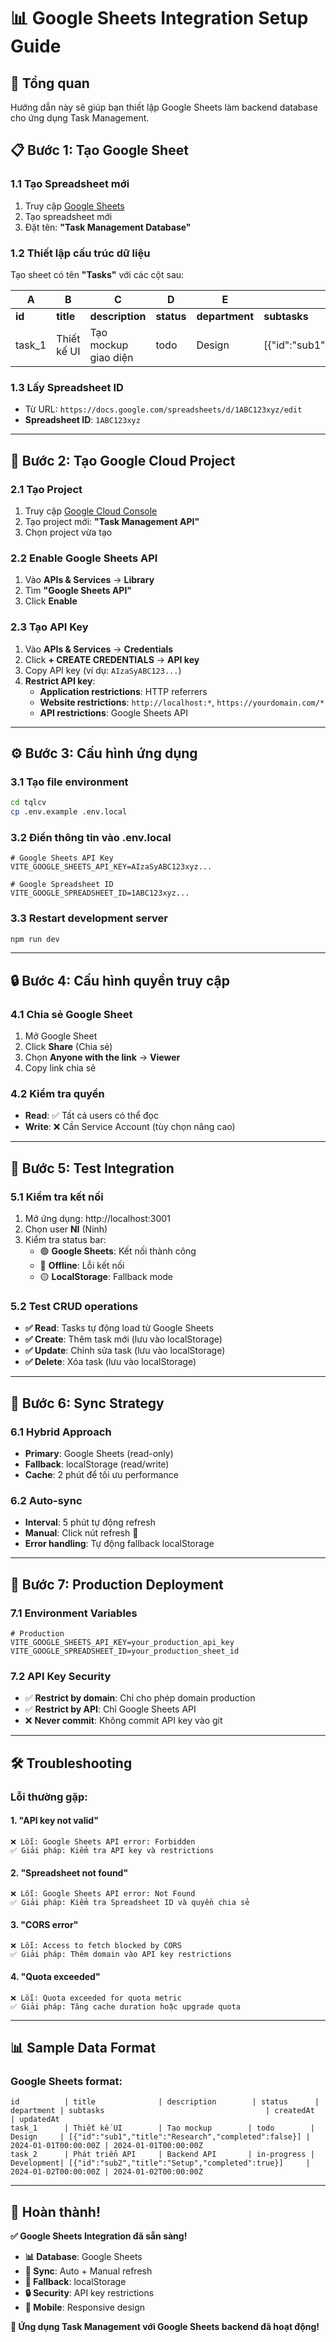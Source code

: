# 📊 Google Sheets Integration Setup Guide

## 🎯 Tổng quan

Hướng dẫn này sẽ giúp bạn thiết lập Google Sheets làm backend database cho ứng dụng Task Management.

## 📋 Bước 1: Tạo Google Sheet

### 1.1 Tạo Spreadsheet mới
1. Truy cập [Google Sheets](https://sheets.google.com)
2. Tạo spreadsheet mới
3. Đặt tên: **"Task Management Database"**

### 1.2 Thiết lập cấu trúc dữ liệu
Tạo sheet có tên **"Tasks"** với các cột sau:

| A | B | C | D | E | F | G | H |
|---|---|---|---|---|---|---|---|
| **id** | **title** | **description** | **status** | **department** | **subtasks** | **createdAt** | **updatedAt** |
| task_1 | Thiết kế UI | Tạo mockup giao diện | todo | Design | [{"id":"sub1","title":"Research","completed":false}] | 2024-01-01T00:00:00Z | 2024-01-01T00:00:00Z |

### 1.3 Lấy Spreadsheet ID
- Từ URL: `https://docs.google.com/spreadsheets/d/1ABC123xyz/edit`
- **Spreadsheet ID**: `1ABC123xyz`

---

## 🔑 Bước 2: Tạo Google Cloud Project

### 2.1 Tạo Project
1. Truy cập [Google Cloud Console](https://console.cloud.google.com)
2. Tạo project mới: **"Task Management API"**
3. Chọn project vừa tạo

### 2.2 Enable Google Sheets API
1. Vào **APIs & Services** → **Library**
2. Tìm **"Google Sheets API"**
3. Click **Enable**

### 2.3 Tạo API Key
1. Vào **APIs & Services** → **Credentials**
2. Click **+ CREATE CREDENTIALS** → **API key**
3. Copy API key (ví dụ: `AIzaSyABC123...`)
4. **Restrict API key**:
   - **Application restrictions**: HTTP referrers
   - **Website restrictions**: `http://localhost:*`, `https://yourdomain.com/*`
   - **API restrictions**: Google Sheets API

---

## ⚙️ Bước 3: Cấu hình ứng dụng

### 3.1 Tạo file environment
```bash
cd tqlcv
cp .env.example .env.local
```

### 3.2 Điền thông tin vào .env.local
```env
# Google Sheets API Key
VITE_GOOGLE_SHEETS_API_KEY=AIzaSyABC123xyz...

# Google Spreadsheet ID  
VITE_GOOGLE_SPREADSHEET_ID=1ABC123xyz...
```

### 3.3 Restart development server
```bash
npm run dev
```

---

## 🔒 Bước 4: Cấu hình quyền truy cập

### 4.1 Chia sẻ Google Sheet
1. Mở Google Sheet
2. Click **Share** (Chia sẻ)
3. Chọn **Anyone with the link** → **Viewer**
4. Copy link chia sẻ

### 4.2 Kiểm tra quyền
- **Read**: ✅ Tất cả users có thể đọc
- **Write**: ❌ Cần Service Account (tùy chọn nâng cao)

---

## 🧪 Bước 5: Test Integration

### 5.1 Kiểm tra kết nối
1. Mở ứng dụng: http://localhost:3001
2. Chọn user **NI** (Ninh)
3. Kiểm tra status bar:
   - 🟢 **Google Sheets**: Kết nối thành công
   - 🔴 **Offline**: Lỗi kết nối
   - 🟡 **LocalStorage**: Fallback mode

### 5.2 Test CRUD operations
- **✅ Read**: Tasks tự động load từ Google Sheets
- **✅ Create**: Thêm task mới (lưu vào localStorage)
- **✅ Update**: Chỉnh sửa task (lưu vào localStorage)  
- **✅ Delete**: Xóa task (lưu vào localStorage)

---

## 🔄 Bước 6: Sync Strategy

### 6.1 Hybrid Approach
- **Primary**: Google Sheets (read-only)
- **Fallback**: localStorage (read/write)
- **Cache**: 2 phút để tối ưu performance

### 6.2 Auto-sync
- **Interval**: 5 phút tự động refresh
- **Manual**: Click nút refresh 🔄
- **Error handling**: Tự động fallback localStorage

---

## 🚀 Bước 7: Production Deployment

### 7.1 Environment Variables
```env
# Production
VITE_GOOGLE_SHEETS_API_KEY=your_production_api_key
VITE_GOOGLE_SPREADSHEET_ID=your_production_sheet_id
```

### 7.2 API Key Security
- ✅ **Restrict by domain**: Chỉ cho phép domain production
- ✅ **Restrict by API**: Chỉ Google Sheets API
- ❌ **Never commit**: Không commit API key vào git

---

## 🛠️ Troubleshooting

### Lỗi thường gặp:

#### 1. "API key not valid"
```
❌ Lỗi: Google Sheets API error: Forbidden
✅ Giải pháp: Kiểm tra API key và restrictions
```

#### 2. "Spreadsheet not found"
```
❌ Lỗi: Google Sheets API error: Not Found  
✅ Giải pháp: Kiểm tra Spreadsheet ID và quyền chia sẻ
```

#### 3. "CORS error"
```
❌ Lỗi: Access to fetch blocked by CORS
✅ Giải pháp: Thêm domain vào API key restrictions
```

#### 4. "Quota exceeded"
```
❌ Lỗi: Quota exceeded for quota metric
✅ Giải pháp: Tăng cache duration hoặc upgrade quota
```

---

## 📊 Sample Data Format

### Google Sheets format:
```
id          | title              | description        | status      | department | subtasks                                    | createdAt                | updatedAt
task_1      | Thiết kế UI        | Tạo mockup        | todo        | Design     | [{"id":"sub1","title":"Research","completed":false}] | 2024-01-01T00:00:00Z | 2024-01-01T00:00:00Z
task_2      | Phát triển API     | Backend API       | in-progress | Development| [{"id":"sub2","title":"Setup","completed":true}]     | 2024-01-02T00:00:00Z | 2024-01-02T00:00:00Z
```

---

## 🎉 Hoàn thành!

**✅ Google Sheets Integration đã sẵn sàng!**

- **📊 Database**: Google Sheets
- **🔄 Sync**: Auto + Manual refresh  
- **💾 Fallback**: localStorage
- **🔒 Security**: API key restrictions
- **📱 Mobile**: Responsive design

**🚀 Ứng dụng Task Management với Google Sheets backend đã hoạt động!**
